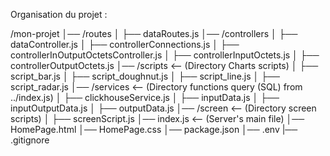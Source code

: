 Organisation du projet : 

/mon-projet
│── /routes
│   ├── dataRoutes.js
│── /controllers
│   ├── dataController.js
│   ├── controllerConnections.js
│   ├── controllerInOutputOctetsController.js
│   ├── controllerInputOctets.js
│   ├── controllerOutputOctets.js 
│── /scripts          <-- (Directory Charts scripts)
│   ├── script_bar.js 
│   ├── script_doughnut.js
│   ├── script_line.js
│   ├── script_radar.js
│── /services          <-- (Directory functions query (SQL) from ../index.js)
│   ├── clickhouseService.js
│   ├── inputData.js
│   ├── inputOutputData.js
│   ├── outputData.js
│── /screen          <-- (Directory screen scripts)
│   ├── screenScript.js
│── index.js           <-- (Server's main file)
│── HomePage.html
│── HomePage.css
│── package.json
│── .env
|── .gitignore
